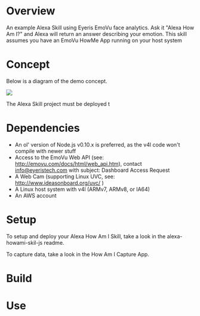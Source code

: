 # Overview

An example Alexa Skill using Eyeris EmoVu face analytics.  Ask it "Alexa How Am I?" and Alexa will return an answer describing your emotion.  This skill assumes you have an EmoVu HowMe App running on your host system

# Concept

Below is a diagram of the demo concept.


![](https://github.com/truedat101/alexa-howami-skill/blob/master/assets/HowAmIAlexaSkillDiagram.png?raw=true)

The Alexa Skill project must be deployed t
# Dependencies

- An ol' version of Node.js v0.10.x is preferred, as the v4l code won't compile with newer stuff
- Access to the EmoVu Web API (see: http://emovu.com/docs/html/web_api.htm), contact info@eyeristech.com with subject: Dashboard Access Request
- A Web Cam (supporting Linux UVC, see: http://www.ideasonboard.org/uvc/ )
- A Linux host system with v4l (ARMv7, ARMv8, or IA64)
- An AWS account

# Setup

To setup and deploy your Alexa How Am I Skill, take a look in the alexa-howami-skil-js readme.

To capture data, take a look in the How Am I Capture App.

# Build

# Use
